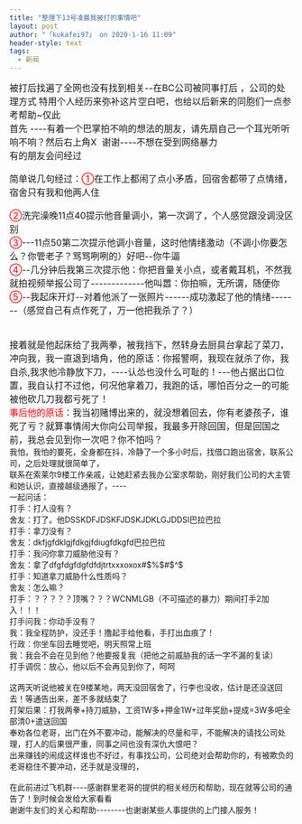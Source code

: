 ```yaml
---
title: "整理下13号凌晨我被打的事情吧"
layout: post
author: "「kukafei97」 on 2020-1-16 11:09"
header-style: text
tags:
  - 新闻
---
```


<head></head>
<body>
 <font size="3">被打后找遍了全网也没有找到相关--在BC公司被同事打后 ，公司的处理方式</font>
 <font size="3">特用个人经历来弥补这片空白吧，也给以后新来的同胞们一点参考帮助~仅此</font>
 <br> 
 <font size="3">首先 ----有着一个巴掌拍不响的想法的朋友，请先扇自己一个耳光听听响不响？然后右上角X&nbsp;&nbsp;谢谢----不想在受到网络暴力</font>
 <br> 
 <font size="3">有的朋友会问经过</font>
 <br> 
 <br> 
 <font size="3">简单说几句经过：<font color="#ff0000">①</font>在工作上都闹了点小矛盾，回宿舍都带了点情绪，宿舍只有我和他两人住</font>
 <br> 
 <br> 
 <font size="3"><font color="#ff0000">②</font>洗完澡晚11点40提示他音量调小，第一次调了，个人感觉跟没调没区别</font>
 <br> 
 <font size="3"><font color="#ff0000">③</font>---11点50第二次提示他调小音量，这时他情绪激动（不调小你要怎么？你管老子？骂骂咧咧的）好吧--你牛逼</font>
 <br> 
 <font size="3"><font color="#ff0000">④</font>--几分钟后我第三次提示他：你把音量关小点，或者戴耳机，不然我就拍视频举报公司了-------------他叫嚣：你拍嘛，无所谓，随便你</font>
 <br> 
 <font size="3"><font color="#ff0000">⑤</font>--我起床开灯--对着他派了一张照片------成功激起了他的情绪-------（感觉自己有点作死了，万一他把我杀了？）</font>
 <br> 
 <font size="3"><br> </font>
 <br> 
 <font size="3">接着就是他起床给了我两拳，被我挡下，然转身去厨具台拿起了菜刀，冲向我，我一直退到墙角，他的原话：你报警啊，我现在就杀了你，我自杀,我求他冷静放下刀，----认怂也没什么可耻的！---他占据出口位置，我自认打不过他，何况他拿着刀，我跑的话，哪怕百分之一的可能被他砍几刀我都亏死了！</font>
 <br> 
 <font size="3"><font color="#ff0000">事后他的原话</font>：我当初赌博出来的，就没想着回去，你有老婆孩子，谁死了亏？就算事情闹大你向公司举报，我最多开除回国，但是回国之前，我总会见到你一次吧？你不怕吗？</font>
 <br> 我怕，我怕的要死，全身都在抖，冷静了一个多小时后，找借口跑出宿舍，联系公司，之后处理就很简单了，
 <br> 联系在索莱尔9楼工作亲戚，让她赶紧去我办公室求帮助，刚好我们公司的大主管和她认识，直接越级通报了，----
 <br> 一起问话：
 <br> 打手：打人没有？
 <br> 舍友：打了。他DSSKDFJDSKFJDSKJDKLGJDDSI巴拉巴拉
 <br> 打手：拿刀没有？
 <br> 舍友：dkfjgfdklgjfdkgjfdiugfdkgfd巴拉巴拉
 <br> 打手：我问你拿刀威胁他没有？
 <br> 舍友：拿了dfgfdgfdgfdfdjtrtxxxoxox#$%$#$^$
 <br> 打手：知道拿刀威胁什么性质吗？
 <br> 舍友：怎么嘛？
 <br> 打手：？？？？？顶嘴？？？WCNMLGB（不可描述的暴力）期间打手2加入！！！
 <br> 打手问我：你动手没有？
 <br> 我：我全程防护，没还手！撸起手给他看，手打出血痕了！
 <br> 行政：你坐车回去睡觉吧，明天照常上班
 <br> 我：我会不会在见到他？他要报复我（把他之前威胁我的话一字不漏的复读）
 <br> 打手调侃：放心，他以后不会再见到你了，呵呵
 <br> 
 <br> 这两天听说他被关在9楼某地，两天没回宿舍了，行李也没收，估计是还没送回去！等通告出来，差不多就结束了
 <br> 打架后果：打我两拳+持刀威胁，工资1W多+押金1W+过年奖励+提成=3W多吧全部清0+遣送回国
 <br> 奉劝各位老哥，出门在外不要冲动，能解决的尽量和平，不能解决的请找公司处理，打人的后果很严重，同事之间也没有深仇大恨吧？
 <br> 出来赚钱的闹成这样谁也不好过，有事找公司，公司绝对会帮助你的，有被欺负的老哥稳住不要冲动，还手就是没理的，
 <br> 
 <br> 在此前进过飞机群----感谢群里老哥的提供的相关经历和帮助，现在就等公司的通告了！到时候会发给大家看看
 <br> 谢谢牛友们的关心和帮助--------也谢谢某些人事提供的上门接人服务！
 <br> 
 <br> 
 <br> 
 <br> 
 <font size="3"><br> </font>
 <br> 
 <font size="3"><br> </font>
 <br> 
 <font size="3"><br> </font>
 <br> 
 <font size="3"><br> </font>
 <br>
</body>


